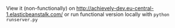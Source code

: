 View it (non-functionally) on http://achievely-dev.eu-central-1.elasticbeanstalk.com/ or run functional version locally with `python runserver.py`
